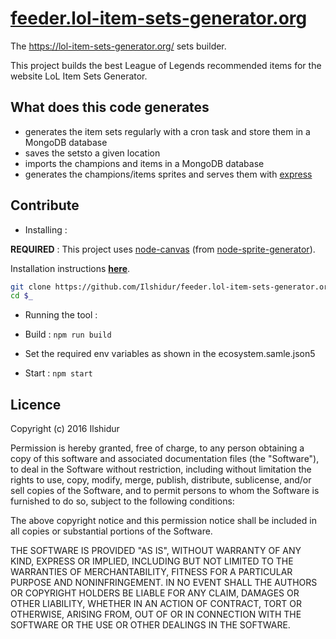 # [feeder.lol-item-sets-generator.org](https://feeder.lol-item-sets-generator.org)

The https://lol-item-sets-generator.org/ sets builder.

This project builds the best League of Legends recommended items for the website LoL Item Sets Generator.

## What does this code generates

* generates the item sets regularly with a cron task and store them in a MongoDB database
* saves the setsto a given location
* imports the champions and items in a MongoDB database
* generates the champions/items sprites and serves them with [express](https://github.com/expressjs/express)

## Contribute

* Installing :

**REQUIRED** : This project uses [node-canvas](https://github.com/Automattic/node-canvas) (from [node-sprite-generator](https://github.com/selaux/node-sprite-generator)).

Installation instructions [**here**](https://github.com/Automattic/node-canvas/wiki/_pages).

```bash
git clone https://github.com/Ilshidur/feeder.lol-item-sets-generator.org feeder.lol-item-sets-generator.org
cd $_
```

* Running the tool :

 * Build : `npm run build`
 * Set the required env variables as shown in the ecosystem.samle.json5
 * Start : `npm start`

## Licence

Copyright (c) 2016 Ilshidur

Permission is hereby granted, free of charge, to any person obtaining a copy
of this software and associated documentation files (the "Software"), to deal
in the Software without restriction, including without limitation the rights
to use, copy, modify, merge, publish, distribute, sublicense, and/or sell
copies of the Software, and to permit persons to whom the Software is
furnished to do so, subject to the following conditions:

The above copyright notice and this permission notice shall be included in all
copies or substantial portions of the Software.

THE SOFTWARE IS PROVIDED "AS IS", WITHOUT WARRANTY OF ANY KIND, EXPRESS OR
IMPLIED, INCLUDING BUT NOT LIMITED TO THE WARRANTIES OF MERCHANTABILITY,
FITNESS FOR A PARTICULAR PURPOSE AND NONINFRINGEMENT. IN NO EVENT SHALL THE
AUTHORS OR COPYRIGHT HOLDERS BE LIABLE FOR ANY CLAIM, DAMAGES OR OTHER
LIABILITY, WHETHER IN AN ACTION OF CONTRACT, TORT OR OTHERWISE, ARISING FROM,
OUT OF OR IN CONNECTION WITH THE SOFTWARE OR THE USE OR OTHER DEALINGS IN THE
SOFTWARE.
